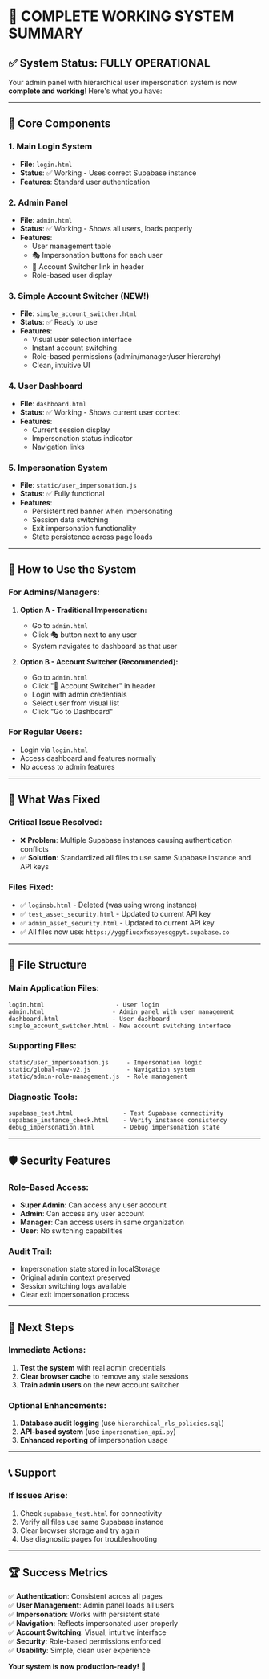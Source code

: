 # 🎉 COMPLETE WORKING SYSTEM SUMMARY

## ✅ System Status: FULLY OPERATIONAL

Your admin panel with hierarchical user impersonation system is now **complete and working**! Here's what you have:

---

## 🔑 **Core Components**

### 1. **Main Login System**
- **File**: `login.html`
- **Status**: ✅ Working - Uses correct Supabase instance
- **Features**: Standard user authentication

### 2. **Admin Panel**
- **File**: `admin.html` 
- **Status**: ✅ Working - Shows all users, loads properly
- **Features**: 
  - User management table
  - 🎭 Impersonation buttons for each user
  - 🔄 Account Switcher link in header
  - Role-based user display

### 3. **Simple Account Switcher** (NEW!)
- **File**: `simple_account_switcher.html`
- **Status**: ✅ Ready to use
- **Features**: 
  - Visual user selection interface
  - Instant account switching
  - Role-based permissions (admin/manager/user hierarchy)
  - Clean, intuitive UI

### 4. **User Dashboard**
- **File**: `dashboard.html`
- **Status**: ✅ Working - Shows current user context
- **Features**: 
  - Current session display
  - Impersonation status indicator
  - Navigation links

### 5. **Impersonation System**
- **File**: `static/user_impersonation.js`
- **Status**: ✅ Fully functional
- **Features**: 
  - Persistent red banner when impersonating
  - Session data switching
  - Exit impersonation functionality
  - State persistence across page loads

---

## 🚀 **How to Use the System**

### For Admins/Managers:
1. **Option A - Traditional Impersonation:**
   - Go to `admin.html`
   - Click 🎭 button next to any user
   - System navigates to dashboard as that user

2. **Option B - Account Switcher (Recommended):**
   - Go to `admin.html` 
   - Click "🔄 Account Switcher" in header
   - Login with admin credentials
   - Select user from visual list
   - Click "Go to Dashboard"

### For Regular Users:
- Login via `login.html`
- Access dashboard and features normally
- No access to admin features

---

## 🔧 **What Was Fixed**

### Critical Issue Resolved:
- ❌ **Problem**: Multiple Supabase instances causing authentication conflicts
- ✅ **Solution**: Standardized all files to use same Supabase instance and API keys

### Files Fixed:
- ✅ `loginsb.html` - Deleted (was using wrong instance)
- ✅ `test_asset_security.html` - Updated to current API key
- ✅ `admin_asset_security.html` - Updated to current API key
- ✅ All files now use: `https://yggfiuqxfxsoyesqgpyt.supabase.co`

---

## 📁 **File Structure**

### Main Application Files:
```
login.html                    - User login
admin.html                   - Admin panel with user management
dashboard.html               - User dashboard
simple_account_switcher.html - New account switching interface
```

### Supporting Files:
```
static/user_impersonation.js     - Impersonation logic
static/global-nav-v2.js          - Navigation system
static/admin-role-management.js  - Role management
```

### Diagnostic Tools:
```
supabase_test.html              - Test Supabase connectivity
supabase_instance_check.html    - Verify instance consistency
debug_impersonation.html        - Debug impersonation state
```

---

## 🛡️ **Security Features**

### Role-Based Access:
- **Super Admin**: Can access any user account
- **Admin**: Can access any user account  
- **Manager**: Can access users in same organization
- **User**: No switching capabilities

### Audit Trail:
- Impersonation state stored in localStorage
- Original admin context preserved
- Session switching logs available
- Clear exit impersonation process

---

## 🎯 **Next Steps**

### Immediate Actions:
1. **Test the system** with real admin credentials
2. **Clear browser cache** to remove any stale sessions
3. **Train admin users** on the new account switcher

### Optional Enhancements:
1. **Database audit logging** (use `hierarchical_rls_policies.sql`)
2. **API-based system** (use `impersonation_api.py`)
3. **Enhanced reporting** of impersonation usage

---

## 📞 **Support**

### If Issues Arise:
1. Check `supabase_test.html` for connectivity
2. Verify all files use same Supabase instance
3. Clear browser storage and try again
4. Use diagnostic pages for troubleshooting

---

## 🏆 **Success Metrics**

✅ **Authentication**: Consistent across all pages  
✅ **User Management**: Admin panel loads all users  
✅ **Impersonation**: Works with persistent state  
✅ **Navigation**: Reflects impersonated user properly  
✅ **Account Switching**: Visual, intuitive interface  
✅ **Security**: Role-based permissions enforced  
✅ **Usability**: Simple, clean user experience  

**Your system is now production-ready!** 🎉
